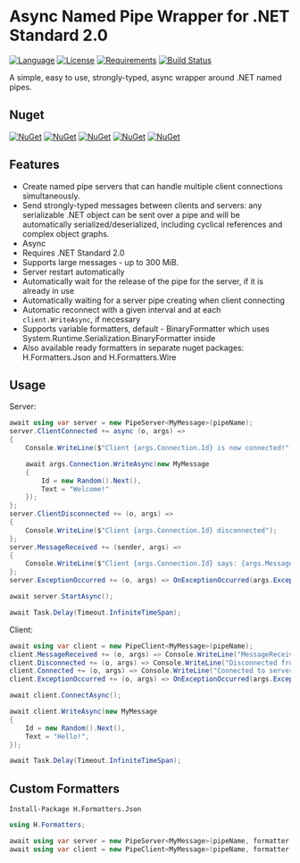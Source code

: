# Async Named Pipe Wrapper for .NET Standard 2.0

[![Language](https://img.shields.io/badge/language-C%23-blue.svg?style=flat-square)](https://github.com/HavenDV/H.Pipes/search?l=C%23&o=desc&s=&type=Code) 
[![License](https://img.shields.io/github/license/HavenDV/H.Pipes.svg?label=License&maxAge=86400)](LICENSE.md) 
[![Requirements](https://img.shields.io/badge/Requirements-.NET%20Standard%202.0-blue.svg)](https://github.com/dotnet/standard/blob/master/docs/versions/netstandard2.0.md)
[![Build Status](https://github.com/HavenDV/H.Pipes/workflows/.NET%20Core/badge.svg?branch=master)](https://github.com/HavenDV/H.Pipes/actions?query=workflow%3A%22.NET+Core%22)

A simple, easy to use, strongly-typed, async wrapper around .NET named pipes.

## Nuget

[![NuGet](https://img.shields.io/nuget/dt/H.Pipes.svg?style=flat-square&label=H.Pipes)](https://www.nuget.org/packages/H.Pipes/)
[![NuGet](https://img.shields.io/nuget/dt/H.Formatters.svg?style=flat-square&label=H.Formatters)](https://www.nuget.org/packages/H.Formatters/)
[![NuGet](https://img.shields.io/nuget/dt/H.Formatters.BinaryFormatter.svg?style=flat-square&label=H.Formatters.BinaryFormatter)](https://www.nuget.org/packages/H.Formatters.BinaryFormatter/)
[![NuGet](https://img.shields.io/nuget/dt/H.Formatters.Json.svg?style=flat-square&label=H.Formatters.Json)](https://www.nuget.org/packages/H.Formatters.Json/)
[![NuGet](https://img.shields.io/nuget/dt/H.Formatters.Wire.svg?style=flat-square&label=H.Formatters.Wire)](https://www.nuget.org/packages/H.Formatters.Wire/)

## Features

*  Create named pipe servers that can handle multiple client connections simultaneously.
*  Send strongly-typed messages between clients and servers: any serializable .NET object can be sent over a pipe and will be automatically serialized/deserialized, including cyclical references and complex object graphs.
*  Async
*  Requires .NET Standard 2.0
*  Supports large messages - up to 300 MiB.
*  Server restart automatically
*  Automatically wait for the release of the pipe for the server, if it is already in use
*  Automatically waiting for a server pipe creating when client connecting
*  Automatic reconnect with a given interval and at each `client.WriteAsync`, if necessary
*  Supports variable formatters, default - BinaryFormatter which uses System.Runtime.Serialization.BinaryFormatter inside
*  Also available ready formatters in separate nuget packages: H.Formatters.Json and H.Formatters.Wire

## Usage

Server:

```csharp
await using var server = new PipeServer<MyMessage>(pipeName);
server.ClientConnected += async (o, args) =>
{
    Console.WriteLine($"Client {args.Connection.Id} is now connected!");

    await args.Connection.WriteAsync(new MyMessage
    {
        Id = new Random().Next(),
        Text = "Welcome!"
    });
};
server.ClientDisconnected += (o, args) =>
{
    Console.WriteLine($"Client {args.Connection.Id} disconnected");
};
server.MessageReceived += (sender, args) =>
{
    Console.WriteLine($"Client {args.Connection.Id} says: {args.Message}");
};
server.ExceptionOccurred += (o, args) => OnExceptionOccurred(args.Exception);

await server.StartAsync();

await Task.Delay(Timeout.InfiniteTimeSpan);
```

Client:

```csharp
await using var client = new PipeClient<MyMessage>(pipeName);
client.MessageReceived += (o, args) => Console.WriteLine("MessageReceived: " + args.Message);
client.Disconnected += (o, args) => Console.WriteLine("Disconnected from server");
client.Connected += (o, args) => Console.WriteLine("Connected to server");
client.ExceptionOccurred += (o, args) => OnExceptionOccurred(args.Exception);

await client.ConnectAsync();

await client.WriteAsync(new MyMessage
{
    Id = new Random().Next(),
    Text = "Hello!",
});

await Task.Delay(Timeout.InfiniteTimeSpan);
```

## Custom Formatters
```
Install-Package H.Formatters.Json
```

```csharp
using H.Formatters;

await using var server = new PipeServer<MyMessage>(pipeName, formatter: new JsonFormatter());
await using var client = new PipeClient<MyMessage>(pipeName, formatter: new JsonFormatter());
```